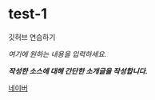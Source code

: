 # test-1

깃허브 연습하기

*여기에 원하는 내용을 입력하세요.*

***작성한 소스에 대해 간단한 소개글을 작성합니다.***

[네이버](www.naver.com, "검색포털")
